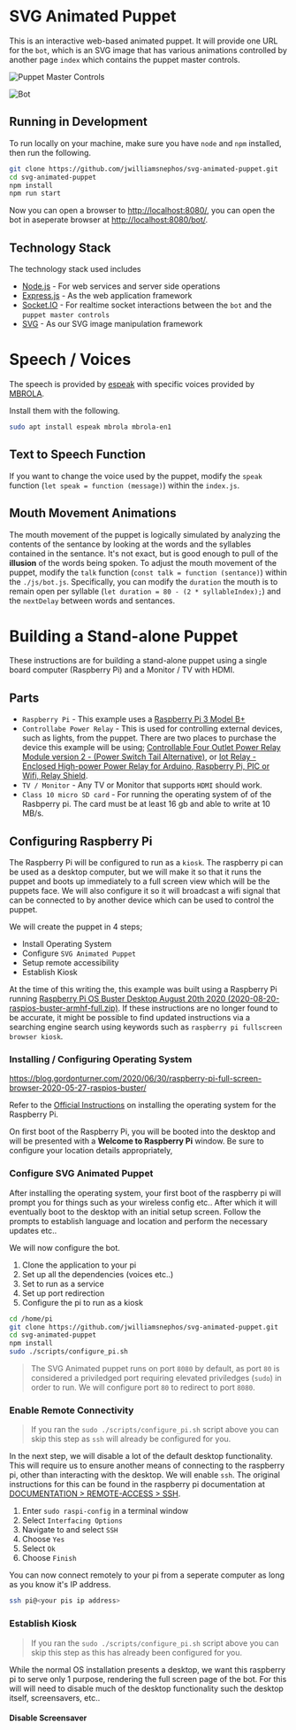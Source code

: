 # SVG Animated Puppet

This is an interactive web-based animated puppet.  It will provide one URL for the `bot`, which is an SVG image that has various animations controlled by another page `index` which contains the puppet master controls.

![Puppet Master Controls](./public/img/puppet_master_controls.png "Puppet Master Controls")

![Bot](./public/img/bot.gif "Bot")

## Running in Development

To run locally on your machine, make sure you have `node` and `npm` installed, then run the following.

```bash
git clone https://github.com/jwilliamsnephos/svg-animated-puppet.git
cd svg-animated-puppet
npm install
npm run start
```

Now you can open a browser to [http://localhost:8080/](http://localhost:8080/), you can open the bot in aseperate browser at [http://localhost:8080/bot/](http://localhost:8080/bot/).

## Technology Stack

The technology stack used includes

* [Node.js](https://nodejs.org/en/) - For web services and server side operations
* [Express.js](https://expressjs.com/) - As the web application framework
* [Socket.IO](https://socket.io/) - For realtime socket interactions between the `bot` and the `puppet master controls`
* [SVG](https://svgjs.com/docs/3.0/) - As our SVG image manipulation framework


# Speech / Voices

The speech is provided by [espeak](https://github.com/espeak-ng/espeak-ng) with specific voices provided by [MBROLA](https://github.com/espeak-ng/espeak-ng/blob/master/docs/mbrola.md).

Install them with the following.

```bash
sudo apt install espeak mbrola mbrola-en1
```

## Text to Speech Function

If you want to change the voice used by the puppet, modify the `speak` function (`let speak = function (message)`) within the `index.js`.

## Mouth Movement Animations

The mouth movement of the puppet is logically simulated by analyzing the contents of the sentance by looking at the words and the syllables contained in the sentance.  It's not exact, but is good enough to pull of the **illusion** of the words being spoken.  To adjust the mouth movement of the puppet, modify the `talk` function (`const talk = function (sentance)`) within the `./js/bot.js`. Specifically, you can modify the `duration` the mouth is to remain open per syllable (`let duration = 80 - (2 * syllableIndex);`) and the `nextDelay` between words and sentances.

# Building a Stand-alone Puppet

These instructions are for building a stand-alone puppet using a single board computer (Raspberry Pi) and a Monitor / TV with HDMI.

## Parts

* `Raspberry Pi` - This example uses a [Raspberry Pi 3 Model B+](https://www.raspberrypi.org/products/raspberry-pi-3-model-b-plus/)
* `Controllabe Power Relay` - This is used for controlling external devices, such as lights, from the puppet.  There are two places to purchase the device this example will be using; [Controllable Four Outlet Power Relay Module version 2 - (Power Switch Tail Alternative)](https://www.adafruit.com/product/2935), or [Iot Relay - Enclosed High-power Power Relay for Arduino, Raspberry Pi, PIC or Wifi, Relay Shield](https://www.amazon.com/Iot-Relay-Enclosed-High-Power-Raspberry/dp/B00WV7GMA2).
* `TV / Monitor` - Any TV or Monitor that supports `HDMI` should work.
* `Class 10 micro SD card` - For running the operating system of of the Rasbperry pi.  The card must be at least 16 gb and able to write at 10 MB/s.

## Configuring Raspberry Pi

The Raspberry Pi will be configured to run as a `kiosk`.  The raspberry pi can be used as a desktop computer, but we will make it so that it runs the puppet and boots up immediately to a full screen view which will be the puppets face.  We will also configure it so it will broadcast a wifi signal that can be connected to by another device which can be used to control the puppet.

We will create the puppet in 4 steps;

* Install Operating System
* Configure `SVG Animated Puppet`
* Setup remote accessibility
* Establish Kiosk

At the time of this writing the, this example was built using a Raspberry Pi running [Raspberry Pi OS Buster Desktop August 20th 2020 (2020-08-20-raspios-buster-armhf-full.zip)](https://www.raspberrypi.org/downloads/raspberry-pi-os/).  If these instructions are no longer found to be accurate, it might be possible to find updated instructions via a searching engine search using keywords such as `raspberry pi fullscreen browser kiosk`.

### Installing / Configuring Operating System

https://blog.gordonturner.com/2020/06/30/raspberry-pi-full-screen-browser-2020-05-27-raspios-buster/

Refer to the [Official Instructions](https://www.raspberrypi.org/documentation/installation/installing-images/README.md) on installing the operating system for the Raspberry Pi.

On first boot of the Raspberry Pi, you will be booted into the desktop and will be presented with a **Welcome to Raspberry Pi** window.  Be sure to configure your location details appropriately, 

### Configure SVG Animated Puppet

After installing the operating system, your first boot of the raspberry pi will prompt you for things such as your wireless config etc.. After which it will eventually boot to the desktop with an initial setup screen.  Follow the prompts to establish language and location and perform the necessary updates etc..

We will now configure the bot.

1. Clone the application to your pi
2. Set up all the dependencies (voices etc..)
3. Set to run as a service
4. Set up port redirection
5. Configure the pi to run as a kiosk


```bash
cd /home/pi
git clone https://github.com/jwilliamsnephos/svg-animated-puppet.git
cd svg-animated-puppet
npm install
sudo ./scripts/configure_pi.sh
```

> The SVG Animated puppet runs on port `8080` by default, as port `80` is considered a priviledged port requiring elevated priviledges (`sudo`) in order to run.  We will configure port `80` to redirect to port `8080`.

### Enable Remote Connectivity

> If you ran the `sudo ./scripts/configure_pi.sh` script above you can skip this step as `ssh` will already be configured for you.

In the next step, we will disable a lot of the default desktop functionality.  This will require us to ensure another means of connecting to the raspberry pi, other than interacting with the desktop.  We will enable `ssh`.  The original instructions for this can be found in the raspberry pi documentation at [DOCUMENTATION > REMOTE-ACCESS > SSH](https://www.raspberrypi.org/documentation/remote-access/ssh/).

1. Enter `sudo raspi-config` in a terminal window
2. Select `Interfacing Options`
3. Navigate to and select `SSH`
4. Choose `Yes`
5. Select `Ok`
6. Choose `Finish`

You can now connect remotely to your pi from a seperate computer as long as you know it's IP address.

```bash
ssh pi@<your pis ip address>
```

### Establish Kiosk

> If you ran the `sudo ./scripts/configure_pi.sh` script above you can skip this step as this has already been configured for you.

While the normal OS installation presents a desktop, we want this raspberry pi to serve only 1 purpose, rendering the full screen page of the bot.  For this will will need to disable much of the desktop functionality such the desktop itself, screensavers, etc..

#### Disable Screensaver

